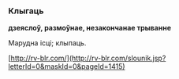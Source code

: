 ### Клыгаць
**дзеяслоў, размоўнае, незакончанае трыванне**

Марудна ісці; клыпаць.

<a rel="author">[http://rv-blr.com/](http://rv-blr.com/slounik.jsp?letterId=0&maskId=0&pageId=1415)</a>
